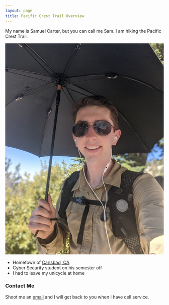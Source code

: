 ```yaml
---
layout: page
title: Pacific Crest Trail Overview
---
```


My name is Samuel Carter, but you can call me Sam. I am hiking the Pacific Crest Trail.

![Selfie From Mile 246](/assets/img/FacePhoto.jpg)

- Hometown of [Carlsbad, CA](https://goo.gl/maps/HaoAvtF7Pv2VAFk68)
- Cyber Security student on his semester off
- I had to leave my unicycle at home

### Contact Me

Shoot me an [email](mailto:samuelpatrickcarter@gmail.com) and I will get back to you when I have cell service.
